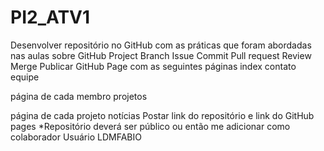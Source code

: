 # PI2_ATV1

Desenvolver repositório no GitHub com as práticas que foram abordadas nas aulas sobre GitHub
Project
Branch
Issue
Commit
Pull request
Review
Merge
Publicar GitHub Page com as seguintes páginas
index
contato
equipe
   
página de cada membro
projetos
   
página de cada projeto
notícias
Postar link do repositório e link do GitHub pages
*Repositório deverá ser público ou então me adicionar como colaborador
Usuário LDMFABIO